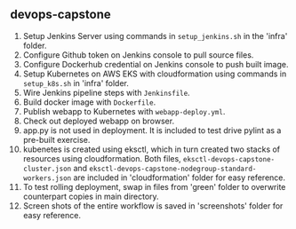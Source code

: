 ## devops-capstone

1. Setup Jenkins Server using commands in `setup_jenkins.sh` in the 'infra' folder.
2. Configure Github token on Jenkins console to pull source files.
3. Configure Dockerhub credential on Jenkins console to push built image.  
4. Setup Kubernetes on AWS EKS with cloudformation using commands in `setup_k8s.sh` in 'infra' folder.
5. Wire Jenkins pipeline steps with `Jenkinsfile`.
6. Build docker image with `Dockerfile`.
7. Publish webapp to Kubernetes with `webapp-deploy.yml`.
8. Check out deployed webapp on browser.
9. app.py is not used in deployment. It is included to test drive pylint as a pre-built exercise. 
10. kubenetes is created using eksctl, which in turn created two stacks of resources using cloudformation. Both files, `eksctl-devops-capstone-cluster.json` and `eksctl-devops-capstone-nodegroup-standard-workers.json` are included in 'cloudformation' folder for easy reference.
11. To test rolling deployment, swap in files from 'green' folder to overwrite counterpart copies in main directory. 
12. Screen shots of the entire workflow is saved in 'screenshots' folder for easy reference.   
